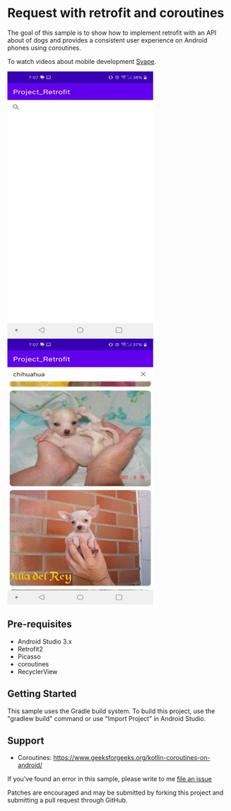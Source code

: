 Request with retrofit and coroutines
=====================================
The goal of this sample is to show how to implement retrofit with an API about of dogs and provides a consistent user experience
on Android phones using coroutines. 

To watch videos about mobile development [Svape](https://www.youtube.com/channel/UCboflaSQt7bDGp9dzw_eSow/).

![Screenshot inicio App](https://github.com/Enrique213-VP/Project-Retrofit/blob/master/docs/Start.jpg)
![Screenshot busqueda raza de perro](https://github.com/Enrique213-VP/Project-Retrofit/blob/master/docs/Search.jpg)


Pre-requisites
--------------

- Android Studio 3.x
- Retrofit2
- Picasso
- coroutines
- RecyclerView

Getting Started
---------------

This sample uses the Gradle build system. To build this project, use the
"gradlew build" command or use "Import Project" in Android Studio.

Support
-------

- Coroutines: https://www.geeksforgeeks.org/kotlin-coroutines-on-android/

If you've found an error in this sample, please write to me
[file an issue](https://www.linkedin.com/in/svap/)

Patches are encouraged and may be submitted by forking this project and
submitting a pull request through GitHub.





